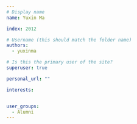 ```yaml
---
# Display name
name: Yuxin Ma

index: 2012

# Username (this should match the folder name)
authors:
  - yuxinma

# Is this the primary user of the site?
superuser: true

personal_url: ""

interests:


user_groups:
  - Alumni
---
```

